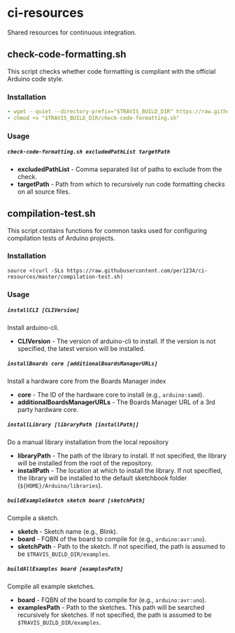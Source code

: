 # ci-resources

Shared resources for continuous integration.

## check-code-formatting.sh
This script checks whether code formatting is compliant with the official Arduino code style.

### Installation
```yaml
- wget --quiet --directory-prefix="$TRAVIS_BUILD_DIR" https://raw.githubusercontent.com/per1234/ci-resources/master/check-code-formatting.sh
- chmod +x "$TRAVIS_BUILD_DIR/check-code-formatting.sh"
```

### Usage
##### `check-code-formatting.sh excludedPathList targetPath`
- **excludedPathList** - Comma separated list of paths to exclude from the check.
- **targetPath** - Path from which to recursively run code formatting checks on all source files.

## compilation-test.sh
This script contains functions for common tasks used for configuring compilation tests of Arduino projects.

### Installation
```
source <(curl -SLs https://raw.githubusercontent.com/per1234/ci-resources/master/compilation-test.sh)
```

### Usage
##### `installCLI [CLIVersion]`
Install arduino-cli.
- **CLIVersion** - The version of arduino-cli to install. If the version is not specified, the latest version will be installed.

##### `installBoards core [additionalBoardsManagerURLs]`
Install a hardware core from the Boards Manager index
- **core** - The ID of the hardware core to install (e.g., `arduino:samd`).
- **additionalBoardsManagerURLs** - The Boards Manager URL of a 3rd party hardware core.

##### `installLibrary [libraryPath [installPath]]`
Do a manual library installation from the local repository
- **libraryPath** - The path of the library to install. If not specified, the library will be installed from the root of the repository.
- **installPath** - The location at which to install the library. If not specified, the library will be installed to the default sketchbook folder (`${HOME}/Arduino/libraries`).

##### `buildExampleSketch sketch board [sketchPath]`
Compile a sketch.
- **sketch** - Sketch name (e.g., Blink).
- **board** - FQBN of the board to compile for (e.g., `arduino:avr:uno`).
- **sketchPath** - Path to the sketch. If not specified, the path is assumed to be `$TRAVIS_BUILD_DIR/examples`.

##### `buildAllExamples board [examplesPath]`
Compile all example sketches.
- **board** - FQBN of the board to compile for (e.g., `arduino:avr:uno`).
- **examplesPath** - Path to the sketches. This path will be searched recursively for sketches. If not specified, the path is assumed to be `$TRAVIS_BUILD_DIR/examples`.
